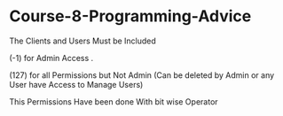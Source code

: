 # Course-8-Programming-Advice

The Clients and Users Must be Included 

(-1) for Admin Access .

(127) for all Permissions but Not Admin (Can be deleted by Admin or any User have Access to Manage Users) 

This Permissions Have been done With bit wise Operator
